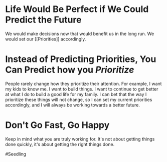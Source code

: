 # Life Would Be Perfect if We Could Predict the Future
We would make decisions now that would benefit us in the long run. We would set our [[Priorities]] accordingly. 

# Instead of Predicting Priorities, You Can Predict how you _Prioritize_
People rarely change how they prioritize their attention. For example, I want my kids to know me. I want to build things. I want to continue to get better at what I do to build a good life for my family. I can bet that the way I prioritize these things will not change, so I can set my current priorities accordingly, and I will always be working towards a better future. 

# Don't Go Fast, Go Happy
Keep in mind what you are truly working for. It's not about getting things done quickly, it's about getting the right things done. 

#Seedling 